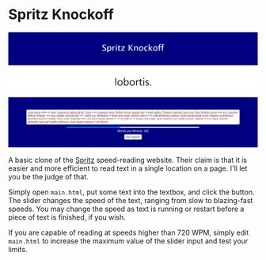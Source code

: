 # Spritz Knockoff

![Sample Image](sampleImage.PNG)

A basic clone of the [Spritz](https://spritz.com) speed-reading website. Their claim is that it is easier and more efficient to read text in a single location on a page. I'll let you be the judge of that.

Simply open `main.html`, put some text into the textbox, and click the button.
The slider changes the speed of the text, ranging from slow to blazing-fast speeds.
You may change the speed as text is running or restart before a piece of text is finished, if you wish.

If you are capable of reading at speeds higher than 720 WPM, simply edit `main.html` to increase the maximum value of the slider input and test your limits.
